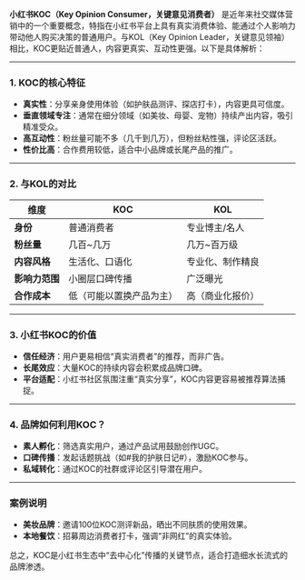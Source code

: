 **小红书KOC（Key Opinion Consumer，关键意见消费者）** 是近年来社交媒体营销中的一个重要概念，特指在小红书平台上具有真实消费体验、能通过个人影响力带动他人购买决策的普通用户。与KOL（Key Opinion Leader，关键意见领袖）相比，KOC更贴近普通人，内容更真实、互动性更强。以下是具体解析：

---

### **1. KOC的核心特征**
- **真实性**：分享亲身使用体验（如护肤品测评、探店打卡），内容更具可信度。
- **垂直领域专注**：通常在细分领域（如美妆、母婴、宠物）持续产出内容，吸引精准受众。
- **高互动性**：粉丝量可能不多（几千到几万），但粉丝粘性强，评论区活跃。
- **性价比高**：合作费用较低，适合中小品牌或长尾产品的推广。

---

### **2. 与KOL的对比**
| **维度**       | **KOC**                     | **KOL**                     |
|----------------|----------------------------|----------------------------|
| **身份**       | 普通消费者                 | 专业博主/名人              |
| **粉丝量**     | 几百~几万                  | 几万~百万级                |
| **内容风格**   | 生活化、口语化             | 专业化、制作精良           |
| **影响力范围** | 小圈层口碑传播             | 广泛曝光                   |
| **合作成本**   | 低（可能以置换产品为主）   | 高（商业化报价）           |

---

### **3. 小红书KOC的价值**
- **信任经济**：用户更易相信“真实消费者”的推荐，而非广告。
- **长尾效应**：大量KOC的持续内容会积累成品牌口碑。
- **平台适配**：小红书社区氛围注重“真实分享”，KOC内容更容易被推荐算法捕捉。

---

### **4. 品牌如何利用KOC？**
- **素人孵化**：筛选真实用户，通过产品试用鼓励创作UGC。
- **口碑传播**：发起话题挑战（如#我的护肤日记#），激励KOC参与。
- **私域转化**：通过KOC的社群或评论区引导潜在用户。

---

### **案例说明**
- **美妆品牌**：邀请100位KOC测评新品，晒出不同肤质的使用效果。
- **本地餐饮**：招募周边消费者打卡，强调“非网红”的真实体验。

总之，KOC是小红书生态中“去中心化”传播的关键节点，适合打造细水长流式的品牌渗透。